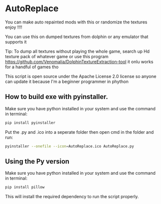 # AutoReplace
You can make auto repainted mods with this or randomize the textures enjoy !!!! 

You can use this on dumped textures from dolphin or any emulator that supports it

Tip: To dump all textures without playing the whole game, search up Hd texture pack of whatever game or use this program https://github.com/Venomalia/DolphinTextureExtraction-tool it onlu works for a handful of games tho

This script is open source under the Apache License 2.0 license so anyone can update it because I'm a beginner programmer in phython

## How to build exe with pyinstaller.
Make sure you have python installed in your system and use the command in terminal:
```sh
pip install pyinstaller
```
Put the .py and .ico into a seperate folder then open cmd in the folder and run:
```sh
pyinstaller --onefile --icon=AutoReplace.ico AutoReplace.py
```

## Using the Py version
Make sure you have python installed in your system and use the command in terminal:
```sh
pip install pillow
```
This will install the required dependency to run the script properly.
